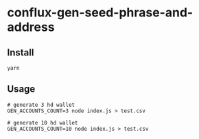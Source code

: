# conflux-gen-seed-phrase-and-address

## Install

``` shell
yarn
```

## Usage

``` shell
# generate 3 hd wallet 
GEN_ACCOUNTS_COUNT=3 node index.js > test.csv

# generate 10 hd wallet 
GEN_ACCOUNTS_COUNT=10 node index.js > test.csv
```